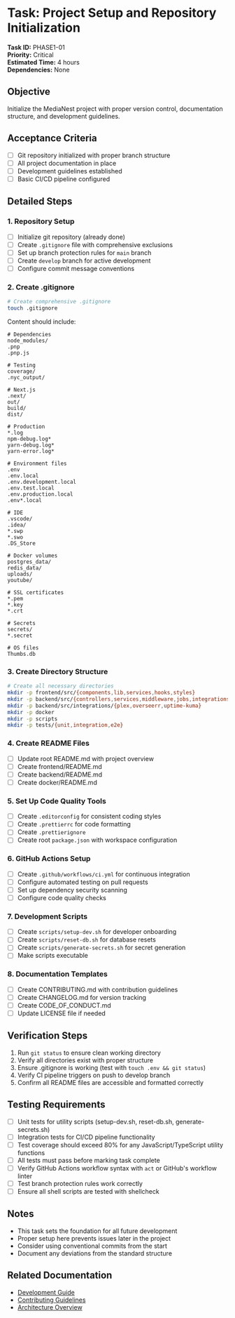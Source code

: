# Task: Project Setup and Repository Initialization

**Task ID:** PHASE1-01  
**Priority:** Critical  
**Estimated Time:** 4 hours  
**Dependencies:** None

## Objective
Initialize the MediaNest project with proper version control, documentation structure, and development guidelines.

## Acceptance Criteria
- [ ] Git repository initialized with proper branch structure
- [ ] All project documentation in place
- [ ] Development guidelines established
- [ ] Basic CI/CD pipeline configured

## Detailed Steps

### 1. Repository Setup
- [ ] Initialize git repository (already done)
- [ ] Create `.gitignore` file with comprehensive exclusions
- [ ] Set up branch protection rules for `main` branch
- [ ] Create `develop` branch for active development
- [ ] Configure commit message conventions

### 2. Create .gitignore
```bash
# Create comprehensive .gitignore
touch .gitignore
```

Content should include:
```
# Dependencies
node_modules/
.pnp
.pnp.js

# Testing
coverage/
.nyc_output/

# Next.js
.next/
out/
build/
dist/

# Production
*.log
npm-debug.log*
yarn-debug.log*
yarn-error.log*

# Environment files
.env
.env.local
.env.development.local
.env.test.local
.env.production.local
.env*.local

# IDE
.vscode/
.idea/
*.swp
*.swo
.DS_Store

# Docker volumes
postgres_data/
redis_data/
uploads/
youtube/

# SSL certificates
*.pem
*.key
*.crt

# Secrets
secrets/
*.secret

# OS files
Thumbs.db
```

### 3. Create Directory Structure
```bash
# Create all necessary directories
mkdir -p frontend/src/{components,lib,services,hooks,styles}
mkdir -p backend/src/{controllers,services,middleware,jobs,integrations,utils,config}
mkdir -p backend/src/integrations/{plex,overseerr,uptime-kuma}
mkdir -p docker
mkdir -p scripts
mkdir -p tests/{unit,integration,e2e}
```

### 4. Create README Files
- [ ] Update root README.md with project overview
- [ ] Create frontend/README.md
- [ ] Create backend/README.md
- [ ] Create docker/README.md

### 5. Set Up Code Quality Tools
- [ ] Create `.editorconfig` for consistent coding styles
- [ ] Create `.prettierrc` for code formatting
- [ ] Create `.prettierignore`
- [ ] Create root `package.json` with workspace configuration

### 6. GitHub Actions Setup
- [ ] Create `.github/workflows/ci.yml` for continuous integration
- [ ] Configure automated testing on pull requests
- [ ] Set up dependency security scanning
- [ ] Configure code quality checks

### 7. Development Scripts
- [ ] Create `scripts/setup-dev.sh` for developer onboarding
- [ ] Create `scripts/reset-db.sh` for database resets
- [ ] Create `scripts/generate-secrets.sh` for secret generation
- [ ] Make scripts executable

### 8. Documentation Templates
- [ ] Create CONTRIBUTING.md with contribution guidelines
- [ ] Create CHANGELOG.md for version tracking
- [ ] Create CODE_OF_CONDUCT.md
- [ ] Update LICENSE file if needed

## Verification Steps
1. Run `git status` to ensure clean working directory
2. Verify all directories exist with proper structure
3. Ensure .gitignore is working (test with `touch .env && git status`)
4. Verify CI pipeline triggers on push to develop branch
5. Confirm all README files are accessible and formatted correctly

## Testing Requirements
- [ ] Unit tests for utility scripts (setup-dev.sh, reset-db.sh, generate-secrets.sh)
- [ ] Integration tests for CI/CD pipeline functionality
- [ ] Test coverage should exceed 80% for any JavaScript/TypeScript utility functions
- [ ] All tests must pass before marking task complete
- [ ] Verify GitHub Actions workflow syntax with `act` or GitHub's workflow linter
- [ ] Test branch protection rules work correctly
- [ ] Ensure all shell scripts are tested with shellcheck

## Notes
- This task sets the foundation for all future development
- Proper setup here prevents issues later in the project
- Consider using conventional commits from the start
- Document any deviations from the standard structure

## Related Documentation
- [Development Guide](/docs/DEVELOPMENT.md)
- [Contributing Guidelines](/CONTRIBUTING.md)
- [Architecture Overview](/ARCHITECTURE.md)